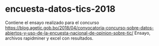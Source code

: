 # encuesta-datos-tics-2018
Contiene el ensayo realizado para el concurso https://blog.agetic.gob.bo/2018/04/convocatoria-concurso-sobre-datos-abiertos-y-uso-de-la-encuesta-nacional-de-opinion-sobre-tic/
Ensayo, archivos rapidminer y excel con resultados.
